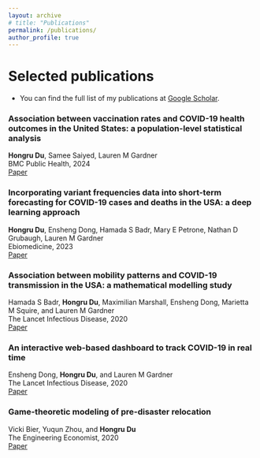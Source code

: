 ```yaml
---
layout: archive
# title: "Publications"
permalink: /publications/
author_profile: true
---
```


<!-- {% if author.googlescholar %}
  You can also find my articles on <u><a href="{{author.googlescholar}}">my Google Scholar profile</a>.</u>
{% endif %}

{% include base_path %}

{% for post in site.publications reversed %}
  {% include archive-single.html %}
{% endfor %}-->

# Selected publications
- You can find the full list of my publications at [Google Scholar](https://scholar.google.com/citations?user=rBkH7h0AAAAJ&hl=en).

### **Association between vaccination rates and COVID-19 health outcomes in the United States: a population-level statistical analysis**
**Hongru Du**, Samee Saiyed, Lauren M Gardner\
BMC Public Health, 2024\
[Paper](https://www.thelancet.com/journals/ebiom/article/PIIS2352-3964(23)00047-6/fulltext)

### **Incorporating variant frequencies data into short-term forecasting for COVID-19 cases and deaths in the USA: a deep learning approach**
**Hongru Du**, Ensheng Dong, Hamada S Badr, Mary E Petrone, Nathan D Grubaugh, Lauren M Gardner\
Ebiomedicine, 2023\
[Paper](https://www.thelancet.com/journals/ebiom/article/PIIS2352-3964(23)00047-6/fulltext)

### **Association between mobility patterns and COVID-19 transmission in the USA: a mathematical modelling study**
Hamada S Badr, **Hongru Du**, Maximilian Marshall, Ensheng Dong, Marietta M Squire, and Lauren M Gardner\
The Lancet Infectious Disease, 2020\
[Paper](https://www.thelancet.com/journals/laninf/article/PIIS1473-3099(20)30553-3/fulltext)

### **An interactive web-based dashboard to track COVID-19 in real time**
Ensheng Dong, **Hongru Du**, and Lauren M Gardner\
The Lancet Infectious Disease, 2020\
[Paper](https://www.thelancet.com/journals/laninf/article/PIIS1473-3099(20)30120-1/fulltext)

### **Game-theoretic modeling of pre-disaster relocation**
Vicki Bier, Yuqun Zhou, and **Hongru Du**\
The Engineering Economist, 2020\
[Paper](https://www.tandfonline.com/doi/abs/10.1080/0013791X.2019.1677837)

